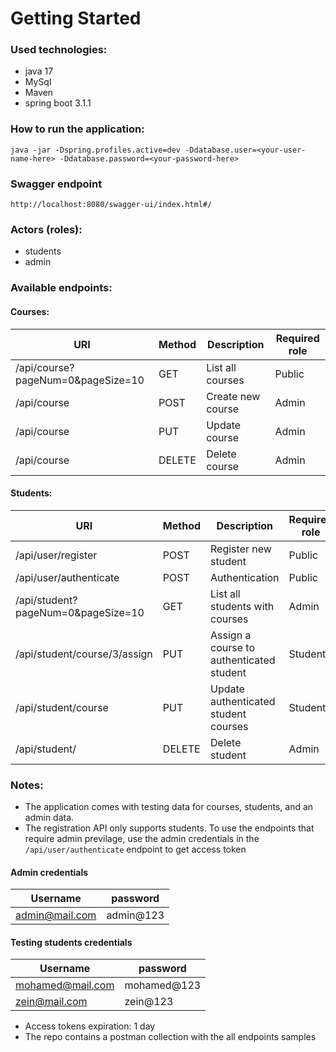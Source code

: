 # Getting Started

### Used technologies:
* java 17
* MySql
* Maven
* spring boot 3.1.1

### How to run the application:
`java -jar -Dspring.profiles.active=dev -Ddatabase.user=<your-user-name-here> -Ddatabase.password=<your-password-here>`

###
### Swagger endpoint
`http://localhost:8080/swagger-ui/index.html#/`

### Actors (roles):
* students
* admin

### Available endpoints:
#### Courses:
| URI                               | Method | Description       | Required role |
|-----------------------------------|--------|-------------------|---------------|
| /api/course?pageNum=0&pageSize=10 | GET    | List all courses  | Public        |
| /api/course                       | POST   | Create new course | Admin         |
| /api/course                       | PUT    | Update course     | Admin         |
| /api/course                       | DELETE | Delete course     | Admin         |

#### Students:
| URI                                | Method | Description                              | Required role |
|------------------------------------|--------|------------------------------------------|---------------|
| /api/user/register                 | POST   | Register new student                     | Public        |
| /api/user/authenticate             | POST   | Authentication                           | Public        |
| /api/student?pageNum=0&pageSize=10 | GET    | List all students with courses           | Admin         |
| /api/student/course/3/assign       | PUT    | Assign a course to authenticated student | Student       |
| /api/student/course                | PUT    | Update authenticated student courses     | Student       |
| /api/student/                      | DELETE | Delete student                           | Admin         |

### Notes:
* The application comes with testing data for courses, students, and an admin data. 
* The registration API only supports students. To use the endpoints that require admin previlage, use the admin credentials
in the `/api/user/authenticate` endpoint to get access token

#### Admin credentials
| Username         | password  |
|------------------|-----------|
| admin@mail.com   | admin@123 |

#### Testing students credentials

| Username         | password    |
|------------------|-------------|
| mohamed@mail.com | mohamed@123 |
| zein@mail.com    | zein@123    |

* Access tokens expiration: 1 day
* The repo contains a postman collection with the all endpoints samples